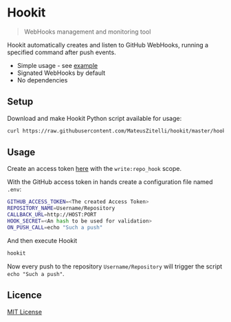 # Hookit

> WebHooks management and monitoring tool

Hookit automatically creates and listen to GitHub WebHooks, running a specified command after push events.

* Simple usage - see [example](#usage)
* Signated WebHooks by default 
* No dependencies

## Setup

Download and make Hookit Python script available for usage:

```sh
curl https://raw.githubusercontent.com/MateusZitelli/hookit/master/hookit > /usr/local/bin/hookit; chmod +x /usr/local/bin/hookit
```

## Usage

Create an access token [here](https://github.com/settings/tokens/new) with the `write:repo_hook` scope.

With the GitHub access token in hands create a configuration file named `.env`:

```sh
GITHUB_ACCESS_TOKEN=<The created Access Token>
REPOSITORY_NAME=Username/Repository
CALLBACK_URL=http://HOST:PORT
HOOK_SECRET=<An hash to be used for validation>
ON_PUSH_CALL=echo "Such a push"
```

And then execute Hookit

```sh
hookit
```

Now every push to the repository `Username/Repository` will trigger the script `echo "Such a push"`.

## Licence

[MIT License](http://opensource.org/licenses/MIT)
